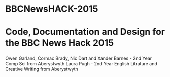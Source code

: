 # BBCNewsHACK-2015

# Code, Documentation and Design for the BBC News Hack 2015
#####

Owen Garland, Cormac Brady, Nic Dart and Xander Barnes - 2nd Year Comp Sci from Aberystwyth
Laura Pugh - 2nd Year English Litrature and Creative Writing from Aberystwyth
